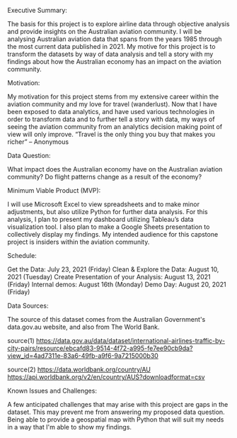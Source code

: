 Executive Summary:

The basis for this project is to explore airline data through objective analysis and provide insights on the Australian aviation community. I will be analysing Australian aviation data that spans from the years 1985 through the most current data published in 2021. My motive for this project is to transform the datasets by way of data analysis and tell a story with my findings about how the Australian economy has an impact on the aviation community. 

Motivation:

My motivation for this project stems from my extensive career within the aviation community and my love for travel (wanderlust). Now that I have been exposed to data analytics, and have used various technologies in order to transform data and to further tell a story with data, my ways of seeing the aviation community from an analytics decision making point of view will only improve. 
 “Travel is the only thing you buy that makes you richer” – Anonymous

Data Question:

What impact does the Australian economy have on the Australian aviation community? 
Do flight patterns change as a result of the economy?
 
Minimum Viable Product (MVP):

I will use Microsoft Excel to view spreadsheets and to make minor adjustments, but also utilize Python for further data analysis. For this analysis, I plan to present my dashboard utilizing Tableau’s data visualization tool. I also plan to make a Google Sheets presentation to collectively display my findings. My intended audience for this capstone project is insiders within the aviation community.  
 
Schedule:

Get the Data:  July 23, 2021 (Friday)
Clean & Explore the Data: August 10, 2021 (Tuesday)
Create Presentation of your Analysis:  August 13, 2021 (Friday)
Internal demos:  August 16th (Monday) 
Demo Day:  August 20, 2021 (Friday)
  
Data Sources:

The source of this dataset comes from the Australian Government's data.gov.au website, and also from The World Bank. 

source(1) 
https://data.gov.au/data/dataset/international-airlines-traffic-by-city-pairs/resource/ebcafd83-9514-4f72-a995-fe7ee90cb9da?view_id=4ad7311e-83a6-49fb-a9f6-9a7215000b30

source(2)
https://data.worldbank.org/country/AU
https://api.worldbank.org/v2/en/country/AUS?downloadformat=csv

Known Issues and Challenges:

A few anticipated challenges that may arise with this project are gaps in the dataset. This may prevent me from answering my proposed data question. Being able to provide a geospatial map with Python that will suit my needs in a way that I'm able to show my findings. 
